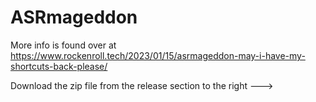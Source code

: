 # ASRmageddon
More info is found over at https://www.rockenroll.tech/2023/01/15/asrmageddon-may-i-have-my-shortcuts-back-please/

Download the zip file from the release section to the right --->
